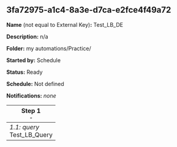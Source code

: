 ## 3fa72975-a1c4-8a3e-d7ca-e2fce4f49a72

**Name** (not equal to External Key)**:** Test_LB_DE

**Description:** n/a

**Folder:** my automations/Practice/

**Started by:** Schedule

**Status:** Ready

**Schedule:** Not defined

**Notifications:** _none_


| Step 1<br>_<small>-</small>_ |
| --- |
| _1.1: query_<br>Test_LB_Query |
